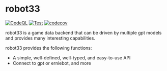 # robot33

[![CodeQL](https://github.com/axiangcoding/robot33/actions/workflows/codeql.yml/badge.svg)](https://github.com/axiangcoding/robot33/actions/workflows/codeql.yml)
[![Test](https://github.com/axiangcoding/robot33/actions/workflows/test.yml/badge.svg)](https://github.com/axiangcoding/robot33/actions/workflows/test.yml)
[![codecov](https://codecov.io/gh/axiangcoding/robot33/graph/badge.svg?token=cqMrOaouhm)](https://codecov.io/gh/axiangcoding/robot33)

robot33 is a game data backend that can be driven by multiple gpt models and provides many interesting capabilities.

robot33 provides the following functions:

- A simple, well-defined, well-typed, and easy-to-use API
- Connect to gpt or erniebot, and more
